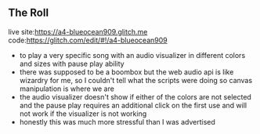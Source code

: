 ## The Roll

live site:https://a4-blueocean909.glitch.me
code:https://glitch.com/edit/#!/a4-blueocean909


- to play a very specific song with an audio visualizer in different colors and sizes with pause play ability
- there was supposed to be a boombox but the web audio api is like wizardry for me, so I couldn't tell what the scripts were doing so canvas manipulation is where we are 
- the audio visualizer doesn't show if either of the colors are not selected and the pause play requires an additional click on the first use and will not work if the visualizer is not working
- honestly this was much more stressful than I was advertised
